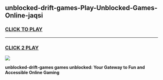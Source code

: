
## unblocked-drift-games-Play-Unblocked-Games-Online-jaqsi
<h3>
<a href="https://premium76.site?title=unblocked-drift-games&ref=24A">CLICK TO PLAY</a></h3>
<hr>

<h3>
<a href="https://premium76.site?title=unblocked-drift-games&ref=24A">CLICK 2 PLAY</a>
  
</h3>

<a href="https://premium76.site?title=unblocked-drift-games&ref=24A"><img src="https://clearcache.store/games.png"></a>


**unblocked-drift-games games unblocked: Your Gateway to Fun and Accessible Online Gaming**
